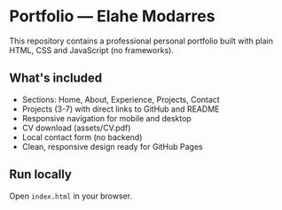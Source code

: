 # Portfolio — Elahe Modarres

This repository contains a professional personal portfolio built with plain HTML, CSS and JavaScript (no frameworks).

## What's included
- Sections: Home, About, Experience, Projects, Contact
- Projects (3-7) with direct links to GitHub and README
- Responsive navigation for mobile and desktop
- CV download (assets/CV.pdf)
- Local contact form (no backend)
- Clean, responsive design ready for GitHub Pages

## Run locally
Open `index.html` in your browser.
